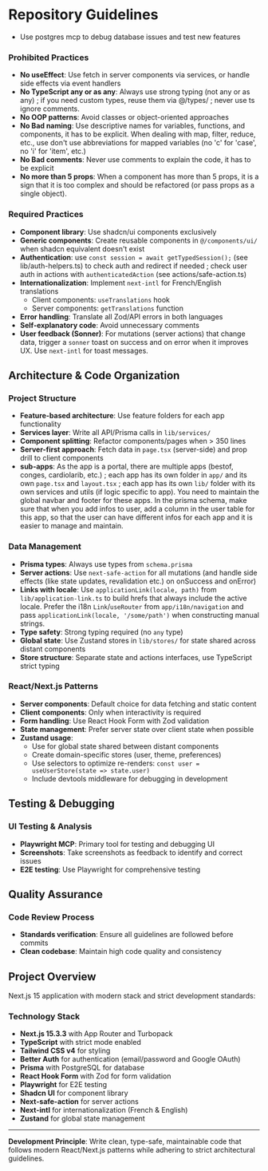 # Repository Guidelines

- Use postgres mcp to debug database issues and test new features

### Prohibited Practices

-  **No useEffect**: Use fetch in server components via services, or handle side effects via event handlers
-  **No TypeScript any or as any**: Always use strong typing (not any or as any) ; if you need custom types, reuse them via @/types/ ; never use ts ignore comments.
-  **No OOP patterns**: Avoid classes or object-oriented approaches
-  **No Bad naming**: Use descriptive names for variables, functions, and components, it has to be explicit. When dealing with map, filter, reduce, etc., use don't use abbreviations for mapped variables (no 'c' for 'case', no 'i' for 'item', etc.)
-  **No Bad comments**: Never use comments to explain the code, it has to be explicit
-  **No more than 5 props**: When a component has more than 5 props, it is a sign that it is too complex and should be refactored (or pass props as a single object).

### Required Practices

-  **Component library**: Use shadcn/ui components exclusively
-  **Generic components**: Create reusable components in `@/components/ui/` when shadcn equivalent doesn't exist
-  **Authentication**: use `const session = await getTypedSession();` (see lib/auth-helpers.ts) to check auth and redirect if needed ; check user auth in actions with `authenticatedAction` (see actions/safe-action.ts)
-  **Internationalization**: Implement `next-intl` for French/English translations
   -  Client components: `useTranslations` hook
   -  Server components: `getTranslations` function
-  **Error handling**: Translate all Zod/API errors in both languages
-  **Self-explanatory code**: Avoid unnecessary comments
-  **User feedback (Sonner)**: For mutations (server actions) that change data, trigger a `sonner` toast on success and on error when it improves UX. Use `next-intl` for toast messages.

## Architecture & Code Organization

### Project Structure

-  **Feature-based architecture**: Use feature folders for each app functionality
-  **Services layer**: Write all API/Prisma calls in `lib/services/`
-  **Component splitting**: Refactor components/pages when > 350 lines
-  **Server-first approach**: Fetch data in `page.tsx` (server-side) and prop drill to client components
-  **sub-apps**: As the app is a portal, there are multiple apps (bestof, conges, cardiolarib, etc.) ; each app has its own folder in `app/` and its own `page.tsx` and `layout.tsx` ; each app has its own `lib/` folder with its own services and utils (if logic specific to app). You need to maintain the global navbar and footer for these apps. In the prisma schema, make sure that when you add infos to user, add a column in the user table for this app, so that the user can have different infos for each app and it is easier to manage and maintain.

### Data Management

-  **Prisma types**: Always use types from `schema.prisma`
-  **Server actions**: Use `next-safe-action` for all mutations (and handle side effects (like state updates, revalidation etc.) on onSuccess and onError) 
-  **Links with locale**: Use `applicationLink(locale, path)` from `lib/application-link.ts` to build hrefs that always include the active locale. Prefer the i18n `Link`/`useRouter` from `app/i18n/navigation` and pass `applicationLink(locale, '/some/path')` when constructing manual strings.
-  **Type safety**: Strong typing required (no `any` type)
-  **Global state**: Use Zustand stores in `lib/stores/` for state shared across distant components
-  **Store structure**: Separate state and actions interfaces, use TypeScript strict typing

### React/Next.js Patterns

-  **Server components**: Default choice for data fetching and static content
-  **Client components**: Only when interactivity is required
-  **Form handling**: Use React Hook Form with Zod validation
-  **State management**: Prefer server state over client state when possible
-  **Zustand usage**:
   -  Use for global state shared between distant components
   -  Create domain-specific stores (user, theme, preferences)
   -  Use selectors to optimize re-renders: `const user = useUserStore(state => state.user)`
   -  Include devtools middleware for debugging in development

## Testing & Debugging

### UI Testing & Analysis

-  **Playwright MCP**: Primary tool for testing and debugging UI
-  **Screenshots**: Take screenshots as feedback to identify and correct issues
-  **E2E testing**: Use Playwright for comprehensive testing

## Quality Assurance

### Code Review Process

-  **Standards verification**: Ensure all guidelines are followed before commits
-  **Clean codebase**: Maintain high code quality and consistency

## Project Overview

Next.js 15 application with modern stack and strict development standards:

### Technology Stack

-  **Next.js 15.3.3** with App Router and Turbopack
-  **TypeScript** with strict mode enabled
-  **Tailwind CSS v4** for styling
-  **Better Auth** for authentication (email/password and Google OAuth)
-  **Prisma** with PostgreSQL for database
-  **React Hook Form** with Zod for form validation
-  **Playwright** for E2E testing
-  **Shadcn UI** for component library
-  **Next-safe-action** for server actions
-  **Next-intl** for internationalization (French & English)
-  **Zustand** for global state management

---

**Development Principle**: Write clean, type-safe, maintainable code that follows modern React/Next.js patterns while adhering to strict architectural guidelines.

